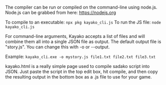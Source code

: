 The compiler can be run or compiled on the command-line using node.js.
Node.js can be grabbed from here: https://nodejs.org

To compile to an executable: `npx pkg kayako_cli.js`
To run the JS file: `node kayako_cli.js`

For command-line arguments, Kayako accepts a list of files and will combine them all into a single JSON file as output. The default output file is "story.js". You can change this with -o or --output.

Example: `kayako_cli.exe -o mystory.js file1.txt file2.txt file3.txt`

kayako.html is a really simple page used to compile sadako script into JSON. Just paste the script in the top edit box, hit compile, and then copy the resulting output in the bottom box as a .js file to use for your game.
